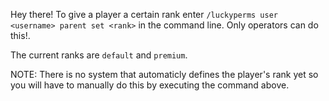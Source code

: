Hey there!
To give a player a certain rank enter ```/luckyperms user <username> parent set <rank>``` in the command line. Only operators can do this!.

The current ranks are ```default``` and ```premium```.

NOTE: There is no system that automaticly defines the
player's rank yet so you will have to manually do this by executing the command above.
